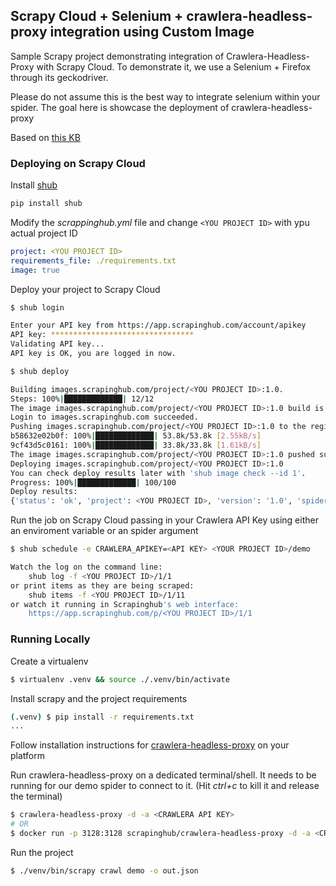 ## Scrapy Cloud + Selenium + crawlera-headless-proxy integration using Custom Image

Sample Scrapy project demonstrating integration of Crawlera-Headless-Proxy with Scrapy Cloud.
To demonstrate it, we use a Selenium + Firefox through its geckodriver.

Please do not assume this is the best way to integrate selenium within your spider. The goal here is showcase
the deployment of crawlera-headless-proxy

Based on [this KB](https://support.scrapinghub.com/support/solutions/articles/22000240310-deploying-custom-docker-image-with-selenium-on-scrapy-cloud)


### Deploying on Scrapy Cloud

Install [shub](https://shub.readthedocs.io/en/stable/index.html)

```bash
pip install shub
``` 

Modify the *scrappinghub.yml* file and change `<YOU PROJECT ID>` with ypu actual project ID
```yaml
project: <YOU PROJECT ID>
requirements_file: ./requirements.txt
image: true
```

Deploy your project to Scrapy Cloud
```bash
$ shub login

Enter your API key from https://app.scrapinghub.com/account/apikey
API key: ********************************
Validating API key...
API key is OK, you are logged in now.

$ shub deploy

Building images.scrapinghub.com/project/<YOU PROJECT ID>:1.0.
Steps: 100%|█████████████| 12/12
The image images.scrapinghub.com/project/<YOU PROJECT ID>:1.0 build is completed.
Login to images.scrapinghub.com succeeded.
Pushing images.scrapinghub.com/project/<YOU PROJECT ID>:1.0 to the registry.
b58632e02b0f: 100%|█████████████| 53.8k/53.8k [2.55kB/s]
9cf43d5c0161: 100%|█████████████| 33.8k/33.8k [1.61kB/s]
The image images.scrapinghub.com/project/<YOU PROJECT ID>:1.0 pushed successfully.                                                                                                                                                    | 512/15.2k [?B/s]
Deploying images.scrapinghub.com/project/<YOU PROJECT ID>:1.0
You can check deploy results later with 'shub image check --id 1'.
Progress: 100%|█████████████| 100/100
Deploy results:
{'status': 'ok', 'project': <YOU PROJECT ID>, 'version': '1.0', 'spiders': 1}
``` 

Run the job on Scrapy Cloud passing in your Crawlera API Key using either an enviroment variable or an spider argument

```bash
$ shub schedule -e CRAWLERA_APIKEY=<API KEY> <YOUR PROJECT ID>/demo

Watch the log on the command line:
    shub log -f <YOU PROJECT ID>/1/1
or print items as they are being scraped:
    shub items -f <YOU PROJECT ID>/1/11
or watch it running in Scrapinghub's web interface:
    https://app.scrapinghub.com/p/<YOU PROJECT ID>/1/1
```


### Running Locally

Create a virtualenv

```bash
$ virtualenv .venv && source ./.venv/bin/activate
```

Install scrapy and the project requirements
```bash
(.venv) $ pip install -r requirements.txt
...
```

Follow installation instructions for [crawlera-headless-proxy](https://github.com/scrapinghub/crawlera-headless-proxy#installation) on your platform

Run crawlera-headless-proxy on a dedicated terminal/shell.
It needs to be running for our demo spider to connect to it.
(Hit *ctrl+c* to kill it and release the terminal)
```bash
$ crawlera-headless-proxy -d -a <CRAWLERA API KEY>
# OR
$ docker run -p 3128:3128 scrapinghub/crawlera-headless-proxy -d -a <CRAWLERA API KEY>
```

Run the project

```bash
$ ./venv/bin/scrapy crawl demo -o out.json
``` 
